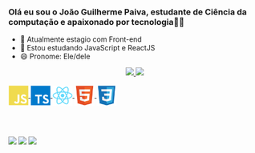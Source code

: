 ### Olá eu sou o João Guilherme Paiva, estudante de Ciência da computação e apaixonado por tecnologia🧑‍💻

- 🔭 Atualmente estagio com Front-end
- 🌱 Estou estudando JavaScript e ReactJS
- 😄 Pronome: Ele/dele

<div align="center">
  <a href="https://github.com/jguilhermepaiva">
  <img height="180em" src="https://github-readme-stats.vercel.app/api?username=jguilhermepaiva&show_icons=true&theme=tokyonight&include_all_commits=true&count_private=true"/>
  <img height="180em" src="https://github-readme-stats.vercel.app/api/top-langs/?username=jguilhermepaiva&layout=compact&langs_count=7&theme=tokyonight"/>
</div>

<div style="display: inline_block"><br>
  <img align="center" alt="Gui-Js" height="40" width="40" src="https://raw.githubusercontent.com/devicons/devicon/master/icons/javascript/javascript-plain.svg">
  <img align="center" alt="Gui-Ts" height="40" width="40" src="https://raw.githubusercontent.com/devicons/devicon/master/icons/typescript/typescript-plain.svg">
  <img align="center" alt="Gui-React" height="40" width="40" src="https://raw.githubusercontent.com/devicons/devicon/master/icons/react/react-original.svg">
  <img align="center" alt="Gui-HTML" height="40" width="40" src="https://raw.githubusercontent.com/devicons/devicon/master/icons/html5/html5-original.svg">
  <img align="center" alt="Gui-CSS" height="40" width="40" src="https://raw.githubusercontent.com/devicons/devicon/master/icons/css3/css3-original.svg">
</div>
  
  <br><br> 
  
  <div> 
  
  <a href="https://instagram.com/jguilhermepontess" target="_blank"><img src="https://img.shields.io/badge/-Instagram-%23E4405F?style=for-the-badge&logo=instagram&logoColor=white" target="_blank"></a>
  <a href = "mailto:jgpp@cin.com.br"><img src="https://img.shields.io/badge/-Gmail-%23333?style=for-the-badge&logo=gmail&logoColor=white" target="_blank"></a>
  <a href="https://www.linkedin.com/in/joao-guilherme-pontes-de-paiva/" target="_blank"><img src="https://img.shields.io/badge/-LinkedIn-%230077B5?style=for-the-badge&logo=linkedin&logoColor=white" target="_blank"></a> 
 
  <!-- ![Snake animation](https://github.com/jguilhermepaiva/jguilhermepaiva/blob/output/github-contribution-grid-snake.svg) -->

</div>
